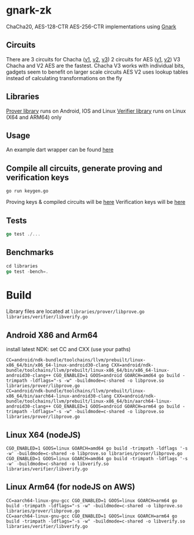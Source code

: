 # gnark-zk
ChaCha20, AES-128-CTR AES-256-CTR implementations using [Gnark](https://github.com/Consensys/gnark)

## Circuits
There are 3 circuits for Chacha ([v1](circuits/chacha), [v2](circuits/chachaV2), [v3](circuits/chachaV3))
2 circuits for AES ([v1](circuits/aes), [v2](circuits/aesV2))
V3 Chacha and V2 AES are the fastest. 
Chacha V3 works with individual bits, gadgets seem to benefit on larger scale circuits
AES V2 uses lookup tables instead of calculating transformations on the fly

## Libraries
[Prover library](libraries/prover) runs on Android, IOS and Linux
[Verifier library](libraries/verifier) runs on Linux (X64 and ARM64) only

## Usage
An example dart wrapper can be found [here](flutter_wrapper/libprove.dart)

## Compile all circuits, generate proving and verification keys
```
go run keygen.go
```

Proving keys & compiled circuits will be [here](circuits/generated)
Verification keys will be [here](libraries/verifier/impl/generated)


## Tests
```go
go test ./...
```

## Benchmarks
```go
cd libraries
go test -bench=.
```

# Build

Library files are located at
`libraries/prover/libprove.go`
`libraries/verifier/libverify.go`

## Android X86 and Arm64
install latest NDK:
set CC and CXX (use your paths)
```cgo
CC=android/ndk-bundle/toolchains/llvm/prebuilt/linux-x86_64/bin/x86_64-linux-android30-clang CXX=android/ndk-bundle/toolchains/llvm/prebuilt/linux-x86_64/bin/x86_64-linux-android30-clang++ CGO_ENABLED=1 GOOS=android GOARCH=amd64 go build -trimpath -ldflags="-s -w" -buildmode=c-shared -o libprove.so libraries/prover/libprove.go
CC=android/ndk-bundle/toolchains/llvm/prebuilt/linux-x86_64/bin/aarch64-linux-android30-clang CXX=android/ndk-bundle/toolchains/llvm/prebuilt/linux-x86_64/bin/aarch64-linux-android30-clang++ CGO_ENABLED=1 GOOS=android GOARCH=arm64 go build -trimpath -ldflags="-s -w" -buildmode=c-shared -o libprove.so libraries/prover/libprove.go
```

## Linux X64 (nodeJS)
```cgo
CGO_ENABLED=1 GOOS=linux GOARCH=amd64 go build -trimpath -ldflags '-s -w' -buildmode=c-shared -o libprove.so libraries/prover/libprove.go
CGO_ENABLED=1 GOOS=linux GOARCH=amd64 go build -trimpath -ldflags '-s -w' -buildmode=c-shared -o libverify.so libraries/verifier/libverify.go
```

## Linux Arm64 (for nodeJS on AWS)
```cgo
CC=aarch64-linux-gnu-gcc CGO_ENABLED=1 GOOS=linux GOARCH=arm64 go build -trimpath -ldflags="-s -w" -buildmode=c-shared -o libprove.so libraries/prover/libprove.go
CC=aarch64-linux-gnu-gcc CGO_ENABLED=1 GOOS=linux GOARCH=arm64 go build -trimpath -ldflags="-s -w" -buildmode=c-shared -o libverify.so libraries/verifier/libverify.go
```


